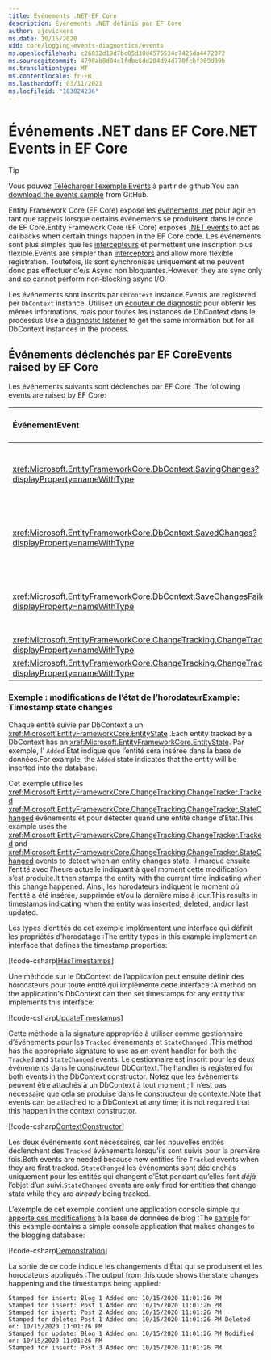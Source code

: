 ```yaml
---
title: Événements .NET-EF Core
description: Événements .NET définis par EF Core
author: ajcvickers
ms.date: 10/15/2020
uid: core/logging-events-diagnostics/events
ms.openlocfilehash: c26032d19d7bc05d30d4576534c7425da4472072
ms.sourcegitcommit: 4798ab8d04c1fdbe6dd204d94d770fcbf309d09b
ms.translationtype: MT
ms.contentlocale: fr-FR
ms.lasthandoff: 03/11/2021
ms.locfileid: "103024236"
---
```

# <a name="net-events-in-ef-core"></a><span data-ttu-id="c4786-103">Événements .NET dans EF Core</span><span class="sxs-lookup"><span data-stu-id="c4786-103">.NET Events in EF Core</span></span>

> [!TIP]
> <span data-ttu-id="c4786-104">Vous pouvez [Télécharger l’exemple Events](https://github.com/dotnet/EntityFramework.Docs/tree/main/samples/core/Miscellaneous/Events) à partir de github.</span><span class="sxs-lookup"><span data-stu-id="c4786-104">You can [download the events sample](https://github.com/dotnet/EntityFramework.Docs/tree/main/samples/core/Miscellaneous/Events) from GitHub.</span></span>

<span data-ttu-id="c4786-105">Entity Framework Core (EF Core) expose les [événements .net](/dotnet/standard/events/) pour agir en tant que rappels lorsque certains événements se produisent dans le code de EF Core.</span><span class="sxs-lookup"><span data-stu-id="c4786-105">Entity Framework Core (EF Core) exposes [.NET events](/dotnet/standard/events/) to act as callbacks when certain things happen in the EF Core code.</span></span> <span data-ttu-id="c4786-106">Les événements sont plus simples que les [intercepteurs](xref:core/logging-events-diagnostics/interceptors) et permettent une inscription plus flexible.</span><span class="sxs-lookup"><span data-stu-id="c4786-106">Events are simpler than [interceptors](xref:core/logging-events-diagnostics/interceptors) and allow more flexible registration.</span></span> <span data-ttu-id="c4786-107">Toutefois, ils sont synchronisés uniquement et ne peuvent donc pas effectuer d’e/s Async non bloquantes.</span><span class="sxs-lookup"><span data-stu-id="c4786-107">However, they are sync only and so cannot perform non-blocking async I/O.</span></span>

<span data-ttu-id="c4786-108">Les événements sont inscrits par `DbContext` instance.</span><span class="sxs-lookup"><span data-stu-id="c4786-108">Events are registered per `DbContext` instance.</span></span> <span data-ttu-id="c4786-109">Utilisez un [écouteur de diagnostic](xref:core/logging-events-diagnostics/diagnostic-listeners) pour obtenir les mêmes informations, mais pour toutes les instances de DbContext dans le processus.</span><span class="sxs-lookup"><span data-stu-id="c4786-109">Use a [diagnostic listener](xref:core/logging-events-diagnostics/diagnostic-listeners) to get the same information but for all DbContext instances in the process.</span></span>

## <a name="events-raised-by-ef-core"></a><span data-ttu-id="c4786-110">Événements déclenchés par EF Core</span><span class="sxs-lookup"><span data-stu-id="c4786-110">Events raised by EF Core</span></span>

<span data-ttu-id="c4786-111">Les événements suivants sont déclenchés par EF Core :</span><span class="sxs-lookup"><span data-stu-id="c4786-111">The following events are raised by EF Core:</span></span>

| <span data-ttu-id="c4786-112">Événement</span><span class="sxs-lookup"><span data-stu-id="c4786-112">Event</span></span> | <span data-ttu-id="c4786-113">Version introduite</span><span class="sxs-lookup"><span data-stu-id="c4786-113">Version introduced</span></span> | <span data-ttu-id="c4786-114">En cas de déclenchement</span><span class="sxs-lookup"><span data-stu-id="c4786-114">When raised</span></span>
|:------|--------------------|-------
| <xref:Microsoft.EntityFrameworkCore.DbContext.SavingChanges?displayProperty=nameWithType> | <span data-ttu-id="c4786-115">5.0</span><span class="sxs-lookup"><span data-stu-id="c4786-115">5.0</span></span> | <span data-ttu-id="c4786-116">Au début de <xref:Microsoft.EntityFrameworkCore.DbContext.SaveChanges%2A> ou <xref:Microsoft.EntityFrameworkCore.DbContext.SaveChangesAsync%2A></span><span class="sxs-lookup"><span data-stu-id="c4786-116">At the start of <xref:Microsoft.EntityFrameworkCore.DbContext.SaveChanges%2A> or <xref:Microsoft.EntityFrameworkCore.DbContext.SaveChangesAsync%2A></span></span>
| <xref:Microsoft.EntityFrameworkCore.DbContext.SavedChanges?displayProperty=nameWithType> | <span data-ttu-id="c4786-117">5.0</span><span class="sxs-lookup"><span data-stu-id="c4786-117">5.0</span></span> | <span data-ttu-id="c4786-118">À la fin d’une opération réussie <xref:Microsoft.EntityFrameworkCore.DbContext.SaveChanges%2A> ou <xref:Microsoft.EntityFrameworkCore.DbContext.SaveChangesAsync%2A></span><span class="sxs-lookup"><span data-stu-id="c4786-118">At the end of a successful <xref:Microsoft.EntityFrameworkCore.DbContext.SaveChanges%2A> or <xref:Microsoft.EntityFrameworkCore.DbContext.SaveChangesAsync%2A></span></span>
| <xref:Microsoft.EntityFrameworkCore.DbContext.SaveChangesFailed?displayProperty=nameWithType> | <span data-ttu-id="c4786-119">5.0</span><span class="sxs-lookup"><span data-stu-id="c4786-119">5.0</span></span> | <span data-ttu-id="c4786-120">À la fin d’un échec <xref:Microsoft.EntityFrameworkCore.DbContext.SaveChanges%2A> ou <xref:Microsoft.EntityFrameworkCore.DbContext.SaveChangesAsync%2A></span><span class="sxs-lookup"><span data-stu-id="c4786-120">At the end of a failed <xref:Microsoft.EntityFrameworkCore.DbContext.SaveChanges%2A> or <xref:Microsoft.EntityFrameworkCore.DbContext.SaveChangesAsync%2A></span></span>
| <xref:Microsoft.EntityFrameworkCore.ChangeTracking.ChangeTracker.Tracked?displayProperty=nameWithType> | <span data-ttu-id="c4786-121">2.1</span><span class="sxs-lookup"><span data-stu-id="c4786-121">2.1</span></span> | <span data-ttu-id="c4786-122">Lorsqu’une entité est suivie par le contexte</span><span class="sxs-lookup"><span data-stu-id="c4786-122">When an entity is tracked by the context</span></span>
| <xref:Microsoft.EntityFrameworkCore.ChangeTracking.ChangeTracker.StateChanged?displayProperty=nameWithType> | <span data-ttu-id="c4786-123">2.1</span><span class="sxs-lookup"><span data-stu-id="c4786-123">2.1</span></span> | <span data-ttu-id="c4786-124">Quand une entité suivie change d’État</span><span class="sxs-lookup"><span data-stu-id="c4786-124">When a tracked entity changes its state</span></span>

### <a name="example-timestamp-state-changes"></a><span data-ttu-id="c4786-125">Exemple : modifications de l’état de l’horodateur</span><span class="sxs-lookup"><span data-stu-id="c4786-125">Example: Timestamp state changes</span></span>

<span data-ttu-id="c4786-126">Chaque entité suivie par DbContext a un <xref:Microsoft.EntityFrameworkCore.EntityState> .</span><span class="sxs-lookup"><span data-stu-id="c4786-126">Each entity tracked by a DbContext has an <xref:Microsoft.EntityFrameworkCore.EntityState>.</span></span> <span data-ttu-id="c4786-127">Par exemple, l' `Added` État indique que l’entité sera insérée dans la base de données.</span><span class="sxs-lookup"><span data-stu-id="c4786-127">For example, the `Added` state indicates that the entity will be inserted into the database.</span></span>

<span data-ttu-id="c4786-128">Cet exemple utilise les <xref:Microsoft.EntityFrameworkCore.ChangeTracking.ChangeTracker.Tracked> <xref:Microsoft.EntityFrameworkCore.ChangeTracking.ChangeTracker.StateChanged> événements et pour détecter quand une entité change d’État.</span><span class="sxs-lookup"><span data-stu-id="c4786-128">This example uses the <xref:Microsoft.EntityFrameworkCore.ChangeTracking.ChangeTracker.Tracked> and <xref:Microsoft.EntityFrameworkCore.ChangeTracking.ChangeTracker.StateChanged> events to detect when an entity changes state.</span></span> <span data-ttu-id="c4786-129">Il marque ensuite l’entité avec l’heure actuelle indiquant à quel moment cette modification s’est produite.</span><span class="sxs-lookup"><span data-stu-id="c4786-129">It then stamps the entity with the current time indicating when this change happened.</span></span> <span data-ttu-id="c4786-130">Ainsi, les horodateurs indiquent le moment où l’entité a été insérée, supprimée et/ou la dernière mise à jour.</span><span class="sxs-lookup"><span data-stu-id="c4786-130">This results in timestamps indicating when the entity was inserted, deleted, and/or last updated.</span></span>

<span data-ttu-id="c4786-131">Les types d’entités de cet exemple implémentent une interface qui définit les propriétés d’horodatage :</span><span class="sxs-lookup"><span data-stu-id="c4786-131">The entity types in this example implement an interface that defines the timestamp properties:</span></span>

<!--
public interface IHasTimestamps
{
    DateTime? Added { get; set; }
    DateTime? Deleted { get; set; }
    DateTime? Modified { get; set; }
}
-->
[!code-csharp[IHasTimestamps](../../../samples/core/Miscellaneous/Events/Program.cs?name=IHasTimestamps)]

<span data-ttu-id="c4786-132">Une méthode sur le DbContext de l’application peut ensuite définir des horodateurs pour toute entité qui implémente cette interface :</span><span class="sxs-lookup"><span data-stu-id="c4786-132">A method on the application's DbContext can then set timestamps for any entity that implements this interface:</span></span>

<!--
    private static void UpdateTimestamps(object sender, EntityEntryEventArgs e)
    {
        if (e.Entry.Entity is IHasTimestamps entityWithTimestamps)
        {
            switch (e.Entry.State)
            {
                case EntityState.Deleted:
                    entityWithTimestamps.Deleted = DateTime.UtcNow;
                    Console.WriteLine($"Stamped for delete: {e.Entry.Entity}");
                    break;
                case EntityState.Modified:
                    entityWithTimestamps.Modified = DateTime.UtcNow;
                    Console.WriteLine($"Stamped for update: {e.Entry.Entity}");
                    break;
                case EntityState.Added:
                    entityWithTimestamps.Added = DateTime.UtcNow;
                    Console.WriteLine($"Stamped for insert: {e.Entry.Entity}");
                    break;
            }
        }
    }
-->
[!code-csharp[UpdateTimestamps](../../../samples/core/Miscellaneous/Events/Program.cs?name=UpdateTimestamps)]

<span data-ttu-id="c4786-133">Cette méthode a la signature appropriée à utiliser comme gestionnaire d’événements pour les `Tracked` événements et `StateChanged` .</span><span class="sxs-lookup"><span data-stu-id="c4786-133">This method has the appropriate signature to use as an event handler for both the `Tracked` and `StateChanged` events.</span></span> <span data-ttu-id="c4786-134">Le gestionnaire est inscrit pour les deux événements dans le constructeur DbContext.</span><span class="sxs-lookup"><span data-stu-id="c4786-134">The handler is registered for both events in the DbContext constructor.</span></span> <span data-ttu-id="c4786-135">Notez que les événements peuvent être attachés à un DbContext à tout moment ; Il n’est pas nécessaire que cela se produise dans le constructeur de contexte.</span><span class="sxs-lookup"><span data-stu-id="c4786-135">Note that events can be attached to a DbContext at any time; it is not required that this happen in the context constructor.</span></span>

<!--
    public BlogsContext()
    {
        ChangeTracker.StateChanged += UpdateTimestamps;
        ChangeTracker.Tracked += UpdateTimestamps;
    }
-->
[!code-csharp[ContextConstructor](../../../samples/core/Miscellaneous/Events/Program.cs?name=ContextConstructor)]

<span data-ttu-id="c4786-136">Les deux événements sont nécessaires, car les nouvelles entités déclenchent des `Tracked` événements lorsqu’ils sont suivis pour la première fois.</span><span class="sxs-lookup"><span data-stu-id="c4786-136">Both events are needed because new entities fire `Tracked` events when they are first tracked.</span></span> <span data-ttu-id="c4786-137">`StateChanged` les événements sont déclenchés uniquement pour les entités qui changent d’État pendant qu’elles font _déjà_ l’objet d’un suivi.</span><span class="sxs-lookup"><span data-stu-id="c4786-137">`StateChanged` events are only fired for entities that change state while they are _already_ being tracked.</span></span>

<span data-ttu-id="c4786-138">L’exemple de cet exemple contient une application console simple qui [apporte des modifications](https://github.com/dotnet/EntityFramework.Docs/tree/main/samples/core/Miscellaneous/Events) à la base de données de blog :</span><span class="sxs-lookup"><span data-stu-id="c4786-138">The [sample](https://github.com/dotnet/EntityFramework.Docs/tree/main/samples/core/Miscellaneous/Events) for this example contains a simple console application that makes changes to the blogging database:</span></span>

<!--
        using (var context = new BlogsContext())
        {
            context.Database.EnsureDeleted();
            context.Database.EnsureCreated();

            context.Add(
                new Blog
                {
                    Id = 1,
                    Name = "EF Blog",
                    Posts =
                    {
                        new Post { Id = 1, Title = "EF Core 3.1!" },
                        new Post { Id = 2, Title = "EF Core 5.0!" }
                    }
                });

            context.SaveChanges();
        }

        using (var context = new BlogsContext())
        {
            var blog = context.Blogs.Include(e => e.Posts).Single();

            blog.Name = "EF Core Blog";
            context.Remove(blog.Posts.First());
            blog.Posts.Add(new Post { Id = 3, Title = "EF Core 6.0!" });

            context.SaveChanges();
        }
-->
[!code-csharp[Demonstration](../../../samples/core/Miscellaneous/Events/Program.cs?name=Demonstration)]

<span data-ttu-id="c4786-139">La sortie de ce code indique les changements d’État qui se produisent et les horodateurs appliqués :</span><span class="sxs-lookup"><span data-stu-id="c4786-139">The output from this code shows the state changes happening and the timestamps being applied:</span></span>

```output
Stamped for insert: Blog 1 Added on: 10/15/2020 11:01:26 PM
Stamped for insert: Post 1 Added on: 10/15/2020 11:01:26 PM
Stamped for insert: Post 2 Added on: 10/15/2020 11:01:26 PM
Stamped for delete: Post 1 Added on: 10/15/2020 11:01:26 PM Deleted on: 10/15/2020 11:01:26 PM
Stamped for update: Blog 1 Added on: 10/15/2020 11:01:26 PM Modified on: 10/15/2020 11:01:26 PM
Stamped for insert: Post 3 Added on: 10/15/2020 11:01:26 PM
```
